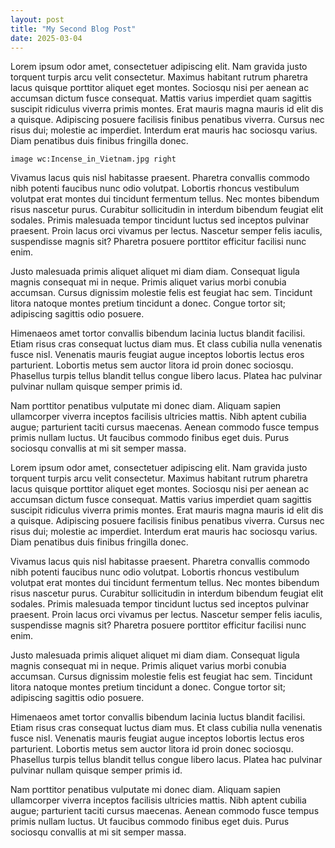 ```yaml
---
layout: post
title: "My Second Blog Post"
date: 2025-03-04
---
```


Lorem ipsum odor amet, consectetuer adipiscing elit. Nam gravida justo torquent turpis arcu velit consectetur. Maximus habitant rutrum pharetra lacus quisque porttitor aliquet eget montes. Sociosqu nisi per aenean ac accumsan dictum fusce consequat. Mattis varius imperdiet quam sagittis suscipit ridiculus viverra primis montes. Erat mauris magna mauris id elit dis a quisque. Adipiscing posuere facilisis finibus penatibus viverra. Cursus nec risus dui; molestie ac imperdiet. Interdum erat mauris hac sociosqu varius. Diam penatibus duis finibus fringilla donec.

`image wc:Incense_in_Vietnam.jpg right`

Vivamus lacus quis nisl habitasse praesent. Pharetra convallis commodo nibh potenti faucibus nunc odio volutpat. Lobortis rhoncus vestibulum volutpat erat montes dui tincidunt fermentum tellus. Nec montes bibendum risus nascetur purus. Curabitur sollicitudin in interdum bibendum feugiat elit sodales. Primis malesuada tempor tincidunt luctus sed inceptos pulvinar praesent. Proin lacus orci vivamus per lectus. Nascetur semper felis iaculis, suspendisse magnis sit? Pharetra posuere porttitor efficitur facilisi nunc enim.

Justo malesuada primis aliquet aliquet mi diam diam. Consequat ligula magnis consequat mi in neque. Primis aliquet varius morbi conubia accumsan. Cursus dignissim molestie felis est feugiat hac sem. Tincidunt litora natoque montes pretium tincidunt a donec. Congue tortor sit; adipiscing sagittis odio posuere.

Himenaeos amet tortor convallis bibendum lacinia luctus blandit facilisi. Etiam risus cras consequat luctus diam mus. Et class cubilia nulla venenatis fusce nisl. Venenatis mauris feugiat augue inceptos lobortis lectus eros parturient. Lobortis metus sem auctor litora id proin donec sociosqu. Phasellus turpis tellus blandit tellus congue libero lacus. Platea hac pulvinar pulvinar nullam quisque semper primis id.

Nam porttitor penatibus vulputate mi donec diam. Aliquam sapien ullamcorper viverra inceptos facilisis ultricies mattis. Nibh aptent cubilia augue; parturient taciti cursus maecenas. Aenean commodo fusce tempus primis nullam luctus. Ut faucibus commodo finibus eget duis. Purus sociosqu convallis at mi sit semper massa.

Lorem ipsum odor amet, consectetuer adipiscing elit. Nam gravida justo torquent turpis arcu velit consectetur. Maximus habitant rutrum pharetra lacus quisque porttitor aliquet eget montes. Sociosqu nisi per aenean ac accumsan dictum fusce consequat. Mattis varius imperdiet quam sagittis suscipit ridiculus viverra primis montes. Erat mauris magna mauris id elit dis a quisque. Adipiscing posuere facilisis finibus penatibus viverra. Cursus nec risus dui; molestie ac imperdiet. Interdum erat mauris hac sociosqu varius. Diam penatibus duis finibus fringilla donec.

Vivamus lacus quis nisl habitasse praesent. Pharetra convallis commodo nibh potenti faucibus nunc odio volutpat. Lobortis rhoncus vestibulum volutpat erat montes dui tincidunt fermentum tellus. Nec montes bibendum risus nascetur purus. Curabitur sollicitudin in interdum bibendum feugiat elit sodales. Primis malesuada tempor tincidunt luctus sed inceptos pulvinar praesent. Proin lacus orci vivamus per lectus. Nascetur semper felis iaculis, suspendisse magnis sit? Pharetra posuere porttitor efficitur facilisi nunc enim.

Justo malesuada primis aliquet aliquet mi diam diam. Consequat ligula magnis consequat mi in neque. Primis aliquet varius morbi conubia accumsan. Cursus dignissim molestie felis est feugiat hac sem. Tincidunt litora natoque montes pretium tincidunt a donec. Congue tortor sit; adipiscing sagittis odio posuere.

Himenaeos amet tortor convallis bibendum lacinia luctus blandit facilisi. Etiam risus cras consequat luctus diam mus. Et class cubilia nulla venenatis fusce nisl. Venenatis mauris feugiat augue inceptos lobortis lectus eros parturient. Lobortis metus sem auctor litora id proin donec sociosqu. Phasellus turpis tellus blandit tellus congue libero lacus. Platea hac pulvinar pulvinar nullam quisque semper primis id.

Nam porttitor penatibus vulputate mi donec diam. Aliquam sapien ullamcorper viverra inceptos facilisis ultricies mattis. Nibh aptent cubilia augue; parturient taciti cursus maecenas. Aenean commodo fusce tempus primis nullam luctus. Ut faucibus commodo finibus eget duis. Purus sociosqu convallis at mi sit semper massa.
